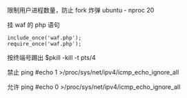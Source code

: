 限制用户进程数量，防止 fork 炸弹
ubuntu - nproc 20

挂 waf 的 php 语句

    include_once('waf.php');
    require_once('waf.php');

按终端号踢出
$pkill -kill -t pts/4

禁止 ping
#echo 1 >/proc/sys/net/ipv4/icmp_echo_ignore_all

允许 ping
#echo 0 >/proc/sys/net/ipv4/icmp_echo_ignore_all
